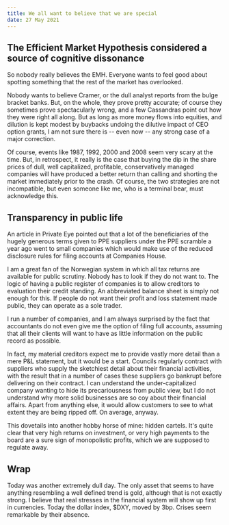 ```yaml
---
title: We all want to believe that we are special
date: 27 May 2021
---
```


## The Efficient Market Hypothesis considered a source of cognitive dissonance

So nobody really believes the EMH. Everyone wants to feel good about spotting something that the rest of the market has overlooked.

Nobody wants to believe Cramer, or the dull analyst reports from the bulge bracket banks.
But, on the whole, they prove pretty accurate; of course they sometimes prove spectacularly wrong, and a few Cassandras point out how they were right all along.
But as long as more money flows into equities, and dilution is kept modest by buybacks undoing the dilutive impact of CEO option grants, I am not sure there is -- even now -- any strong case of a major correction.

Of course, events like 1987, 1992, 2000 and 2008 seem very scary at the time. But, in retrospect, it really is the case that buying the dip in the share prices of dull, well capitalized, profitable, conservatively managed companies will have produced a better return than calling and shorting the market immediately prior to the crash. Of course, the two strategies are not incompatible, but even someone like me, who is a terminal bear, must acknowledge this.

## Transparency in public life

An article in Private Eye pointed out that a lot of the beneficiaries of the hugely generous terms given to PPE suppliers under the PPE scramble a year ago went to small companies which would make use of the reduced disclosure rules for filing accounts at Companies House.

I am a great fan of the Norwegian system in which all tax returns are available for public scrutiny.
Nobody has to look if they do not want to.
The logic of having a public register of companies is to allow creditors to evaluation their credit standing. An abbreviated balance sheet is simply not enough for this.
If people do not want their profit and loss statement made public, they can operate as a sole trader.

I run a number of companies, and I am always surprised by the fact that accountants do not even give me the option of filing full accounts, assuming that all their clients will want to have as little information on the public record as possible. 

In fact, my material creditors expect me to provide vastly more detail than a mere P&L statement, but it would be a start. Councils regularly contract with suppliers who supply the sketchiest detail about their financial activities, with the result that in a number of cases these suppliers go bankrupt before delivering on their contract. I can understand the under-capitalized company wanting to hide its precariousness from public view, but I do not understand why more solid businesses are so coy about their financial affairs. Apart from anything else, it would allow customers to see to what extent they are being ripped off. On average, anyway.

This dovetails into another hobby horse of mine: hidden cartels. It's quite clear that very high returns on investment, or very high payments to the board are a sure sign of monopolistic profits, which we are supposed to regulate away.

## Wrap

Today was another extremely dull day. The only asset that seems to have anything resembling a well defined trend is gold, although that is not exactly strong.  I believe that real stresses in the financial system will show up first in currencies. Today the dollar index, $DXY, moved by 3bp. 
Crises seem remarkable by their absence.
